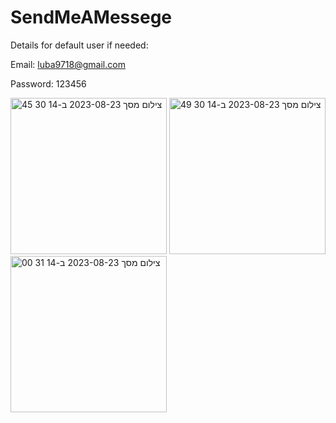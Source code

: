 # SendMeAMessege
Details for default user if needed:


Email: luba9718@gmail.com


Password: 123456



<img width="250" alt="צילום מסך 2023-08-23 ב-14 30 45" src="https://github.com/luba9714/SendMeAMessege/assets/64591949/a7a110ff-dcd8-4582-bdde-9e61ca7ac05b">        






<img width="250" alt="צילום מסך 2023-08-23 ב-14 30 49" src="https://github.com/luba9714/SendMeAMessege/assets/64591949/41334c6a-ea22-4b49-8074-f680fe893c25">     




<img width="250" alt="צילום מסך 2023-08-23 ב-14 31 00" src="https://github.com/luba9714/SendMeAMessege/assets/64591949/0f7cd3a8-e34c-4bbc-aab4-2d5da951ea66">


